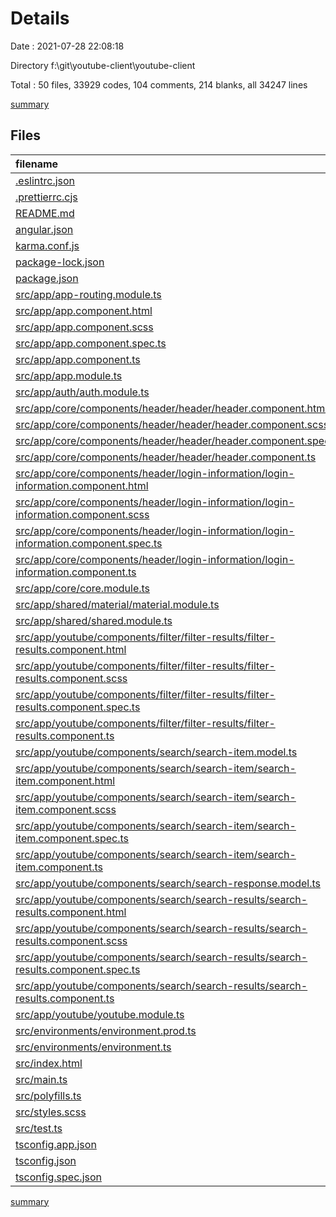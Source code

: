 # Details

Date : 2021-07-28 22:08:18

Directory f:\git\youtube-client\youtube-client

Total : 50 files,  33929 codes, 104 comments, 214 blanks, all 34247 lines

[summary](results.md)

## Files
| filename | language | code | comment | blank | total |
| :--- | :--- | ---: | ---: | ---: | ---: |
| [.eslintrc.json](/.eslintrc.json) | JSON | 68 | 0 | 1 | 69 |
| [.prettierrc.cjs](/.prettierrc.cjs) | JavaScript | 8 | 0 | 1 | 9 |
| [README.md](/README.md) | Markdown | 14 | 0 | 14 | 28 |
| [angular.json](/angular.json) | JSON | 125 | 0 | 1 | 126 |
| [karma.conf.js](/karma.conf.js) | JavaScript | 37 | 6 | 2 | 45 |
| [package-lock.json](/package-lock.json) | JSON | 32,769 | 0 | 1 | 32,770 |
| [package.json](/package.json) | JSON | 56 | 0 | 1 | 57 |
| [src/app/app-routing.module.ts](/src/app/app-routing.module.ts) | TypeScript | 8 | 0 | 3 | 11 |
| [src/app/app.component.html](/src/app/app.component.html) | HTML | 406 | 22 | 74 | 502 |
| [src/app/app.component.scss](/src/app/app.component.scss) | SCSS | 0 | 0 | 1 | 1 |
| [src/app/app.component.spec.ts](/src/app/app.component.spec.ts) | TypeScript | 29 | 0 | 8 | 37 |
| [src/app/app.component.ts](/src/app/app.component.ts) | TypeScript | 9 | 0 | 2 | 11 |
| [src/app/app.module.ts](/src/app/app.module.ts) | TypeScript | 27 | 0 | 3 | 30 |
| [src/app/auth/auth.module.ts](/src/app/auth/auth.module.ts) | TypeScript | 8 | 0 | 2 | 10 |
| [src/app/core/components/header/header/header.component.html](/src/app/core/components/header/header/header.component.html) | HTML | 1 | 0 | 1 | 2 |
| [src/app/core/components/header/header/header.component.scss](/src/app/core/components/header/header/header.component.scss) | SCSS | 0 | 0 | 1 | 1 |
| [src/app/core/components/header/header/header.component.spec.ts](/src/app/core/components/header/header/header.component.spec.ts) | TypeScript | 19 | 0 | 6 | 25 |
| [src/app/core/components/header/header/header.component.ts](/src/app/core/components/header/header/header.component.ts) | TypeScript | 10 | 0 | 3 | 13 |
| [src/app/core/components/header/login-information/login-information.component.html](/src/app/core/components/header/login-information/login-information.component.html) | HTML | 1 | 0 | 1 | 2 |
| [src/app/core/components/header/login-information/login-information.component.scss](/src/app/core/components/header/login-information/login-information.component.scss) | SCSS | 0 | 0 | 1 | 1 |
| [src/app/core/components/header/login-information/login-information.component.spec.ts](/src/app/core/components/header/login-information/login-information.component.spec.ts) | TypeScript | 19 | 0 | 6 | 25 |
| [src/app/core/components/header/login-information/login-information.component.ts](/src/app/core/components/header/login-information/login-information.component.ts) | TypeScript | 10 | 0 | 3 | 13 |
| [src/app/core/core.module.ts](/src/app/core/core.module.ts) | TypeScript | 10 | 0 | 3 | 13 |
| [src/app/shared/material/material.module.ts](/src/app/shared/material/material.module.ts) | TypeScript | 11 | 0 | 2 | 13 |
| [src/app/shared/shared.module.ts](/src/app/shared/shared.module.ts) | TypeScript | 9 | 0 | 3 | 12 |
| [src/app/youtube/components/filter/filter-results/filter-results.component.html](/src/app/youtube/components/filter/filter-results/filter-results.component.html) | HTML | 1 | 0 | 1 | 2 |
| [src/app/youtube/components/filter/filter-results/filter-results.component.scss](/src/app/youtube/components/filter/filter-results/filter-results.component.scss) | SCSS | 0 | 0 | 1 | 1 |
| [src/app/youtube/components/filter/filter-results/filter-results.component.spec.ts](/src/app/youtube/components/filter/filter-results/filter-results.component.spec.ts) | TypeScript | 19 | 0 | 6 | 25 |
| [src/app/youtube/components/filter/filter-results/filter-results.component.ts](/src/app/youtube/components/filter/filter-results/filter-results.component.ts) | TypeScript | 10 | 0 | 3 | 13 |
| [src/app/youtube/components/search/search-item.model.ts](/src/app/youtube/components/search/search-item.model.ts) | TypeScript | 53 | 0 | 7 | 60 |
| [src/app/youtube/components/search/search-item/search-item.component.html](/src/app/youtube/components/search/search-item/search-item.component.html) | HTML | 1 | 0 | 1 | 2 |
| [src/app/youtube/components/search/search-item/search-item.component.scss](/src/app/youtube/components/search/search-item/search-item.component.scss) | SCSS | 0 | 0 | 1 | 1 |
| [src/app/youtube/components/search/search-item/search-item.component.spec.ts](/src/app/youtube/components/search/search-item/search-item.component.spec.ts) | TypeScript | 19 | 0 | 6 | 25 |
| [src/app/youtube/components/search/search-item/search-item.component.ts](/src/app/youtube/components/search/search-item/search-item.component.ts) | TypeScript | 10 | 0 | 3 | 13 |
| [src/app/youtube/components/search/search-response.model.ts](/src/app/youtube/components/search/search-response.model.ts) | TypeScript | 11 | 0 | 3 | 14 |
| [src/app/youtube/components/search/search-results/search-results.component.html](/src/app/youtube/components/search/search-results/search-results.component.html) | HTML | 1 | 0 | 1 | 2 |
| [src/app/youtube/components/search/search-results/search-results.component.scss](/src/app/youtube/components/search/search-results/search-results.component.scss) | SCSS | 0 | 0 | 1 | 1 |
| [src/app/youtube/components/search/search-results/search-results.component.spec.ts](/src/app/youtube/components/search/search-results/search-results.component.spec.ts) | TypeScript | 19 | 0 | 6 | 25 |
| [src/app/youtube/components/search/search-results/search-results.component.ts](/src/app/youtube/components/search/search-results/search-results.component.ts) | TypeScript | 10 | 0 | 3 | 13 |
| [src/app/youtube/youtube.module.ts](/src/app/youtube/youtube.module.ts) | TypeScript | 7 | 0 | 2 | 9 |
| [src/environments/environment.prod.ts](/src/environments/environment.prod.ts) | TypeScript | 3 | 0 | 1 | 4 |
| [src/environments/environment.ts](/src/environments/environment.ts) | TypeScript | 3 | 11 | 3 | 17 |
| [src/index.html](/src/index.html) | HTML | 16 | 0 | 1 | 17 |
| [src/main.ts](/src/main.ts) | TypeScript | 10 | 0 | 4 | 14 |
| [src/polyfills.ts](/src/polyfills.ts) | TypeScript | 1 | 57 | 7 | 65 |
| [src/styles.scss](/src/styles.scss) | SCSS | 2 | 1 | 2 | 5 |
| [src/test.ts](/src/test.ts) | TypeScript | 19 | 4 | 4 | 27 |
| [tsconfig.app.json](/tsconfig.app.json) | JSON | 14 | 1 | 1 | 16 |
| [tsconfig.json](/tsconfig.json) | JSON | 29 | 1 | 1 | 31 |
| [tsconfig.spec.json](/tsconfig.spec.json) | JSON | 17 | 1 | 1 | 19 |

[summary](results.md)